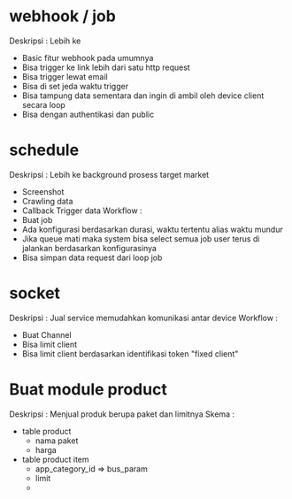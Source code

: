 # webhook / job
  Deskripsi : 
  Lebih ke 
  - Basic fitur webhook pada umumnya
  - Bisa trigger ke link lebih dari satu http request
  - Bisa trigger lewat email
  - Bisa di set jeda waktu trigger
  - Bisa tampung data sementara dan ingin di ambil oleh device client secara loop
  - Bisa dengan authentikasi dan public

# schedule
  Deskripsi :
  Lebih ke background prosess target market 
  - Screenshot
  - Crawling data
  - Callback Trigger data
  Workflow :
  - Buat job
  - Ada konfigurasi berdasarkan durasi, waktu tertentu alias waktu mundur
  - Jika queue mati maka system bisa select semua job user terus di jalankan berdasarkan konfigurasinya
  - Bisa simpan data request dari loop job 

# socket
  Deskripsi :
  Jual service memudahkan komunikasi antar device
  Workflow :
  - Buat Channel
  - Bisa limit client
  - Bisa limit client berdasarkan identifikasi token "fixed client"


# Buat module product
  Deskripsi :
  Menjual produk berupa paket dan limitnya
  Skema : 
  - table product
    - nama paket
    - harga
  - table product item
    - app_category_id => bus_param
    - limit
    - 
